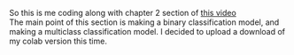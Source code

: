 <p>
So this is me coding along with chapter 2 section of <a href='https://www.youtube.com/watch?v=Z_ikDlimN6A'>this video</a><br/>
The main point of this section is making a binary classification model, and making a multiclass classification model. I decided to upload a download of my colab version this time.
</p>
